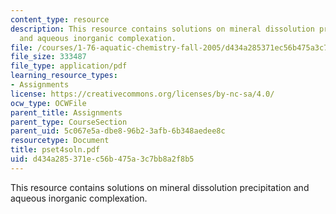 ```yaml
---
content_type: resource
description: This resource contains solutions on mineral dissolution precipitation
  and aqueous inorganic complexation.
file: /courses/1-76-aquatic-chemistry-fall-2005/d434a285371ec56b475a3c7bb8a2f8b5_pset4soln.pdf
file_size: 333487
file_type: application/pdf
learning_resource_types:
- Assignments
license: https://creativecommons.org/licenses/by-nc-sa/4.0/
ocw_type: OCWFile
parent_title: Assignments
parent_type: CourseSection
parent_uid: 5c067e5a-dbe8-96b2-3afb-6b348aedee8c
resourcetype: Document
title: pset4soln.pdf
uid: d434a285-371e-c56b-475a-3c7bb8a2f8b5
---
```

This resource contains solutions on mineral dissolution precipitation and aqueous inorganic complexation.